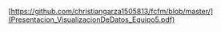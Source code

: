 
[https://github.com/christiangarza1505813/fcfm/blob/master/](Presentacion_VisualizacionDeDatos_Equipo5.pdf)
